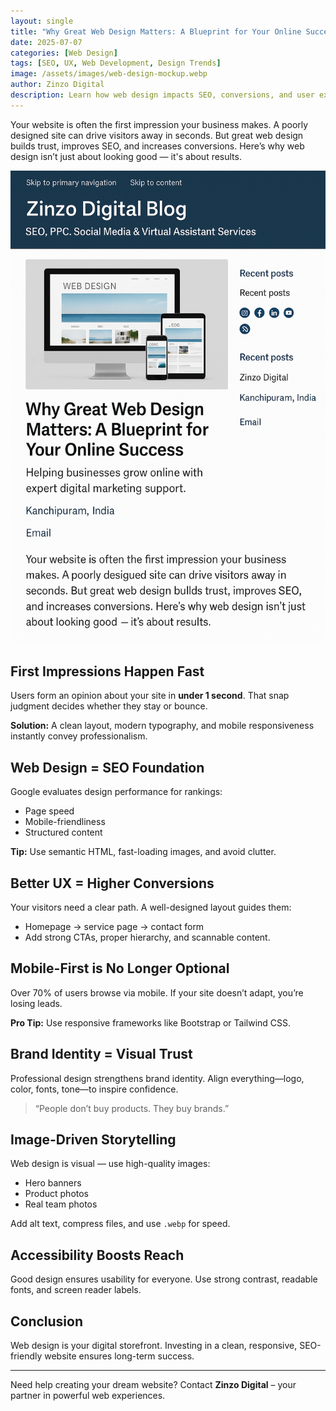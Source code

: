 ```yaml
---
layout: single
title: "Why Great Web Design Matters: A Blueprint for Your Online Success"
date: 2025-07-07
categories: [Web Design]
tags: [SEO, UX, Web Development, Design Trends]
image: /assets/images/web-design-mockup.webp
author: Zinzo Digital
description: Learn how web design impacts SEO, conversions, and user experience.
---
```


Your website is often the first impression your business makes. A poorly designed site can drive visitors away in seconds. But great web design builds trust, improves SEO, and increases conversions. Here’s why web design isn’t just about looking good — it's about results.

![Web design layout shown on desktop, tablet, and mobile devices](/assets/images/web-design-mockup.png)

## First Impressions Happen Fast

Users form an opinion about your site in **under 1 second**. That snap judgment decides whether they stay or bounce.

**Solution:** A clean layout, modern typography, and mobile responsiveness instantly convey professionalism.

## Web Design = SEO Foundation

Google evaluates design performance for rankings:

- Page speed  
- Mobile-friendliness  
- Structured content  

**Tip:** Use semantic HTML, fast-loading images, and avoid clutter.

## Better UX = Higher Conversions

Your visitors need a clear path. A well-designed layout guides them:

- Homepage → service page → contact form  
- Add strong CTAs, proper hierarchy, and scannable content.

## Mobile-First is No Longer Optional

Over 70% of users browse via mobile. If your site doesn’t adapt, you’re losing leads.

**Pro Tip:** Use responsive frameworks like Bootstrap or Tailwind CSS.

## Brand Identity = Visual Trust

Professional design strengthens brand identity. Align everything—logo, color, fonts, tone—to inspire confidence.

> “People don’t buy products. They buy brands.”

## Image-Driven Storytelling

Web design is visual — use high-quality images:

- Hero banners  
- Product photos  
- Real team photos

Add alt text, compress files, and use `.webp` for speed.

## Accessibility Boosts Reach

Good design ensures usability for everyone. Use strong contrast, readable fonts, and screen reader labels.

## Conclusion

Web design is your digital storefront. Investing in a clean, responsive, SEO-friendly website ensures long-term success.

---

Need help creating your dream website? Contact **Zinzo Digital** – your partner in powerful web experiences.
